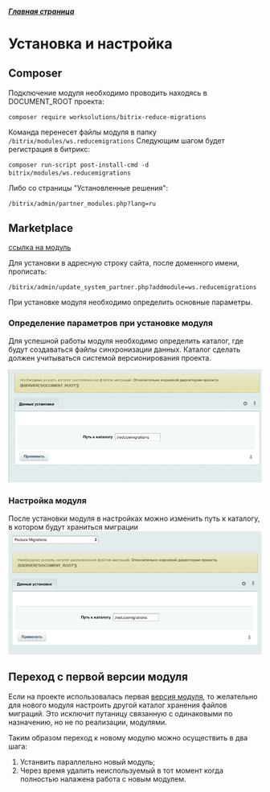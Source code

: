 ##### [Главная страница](../README.md)

# Установка и настройка

## Composer

Подключение модуля необходимо проводить находясь в DOCUMENT_ROOT проекта:

```
composer require worksolutions/bitrix-reduce-migrations
```
Команда перенесет файлы модуля в папку `/bitrix/modules/ws.reducemigrations`
Следующим шагом будет регистрация в битрикс:

```
composer run-script post-install-cmd -d bitrix/modules/ws.reducemigrations
```
Либо со страницы "Установленные решения":
```
/bitrix/admin/partner_modules.php?lang=ru
```

## Marketplace

[ссылка на модуль](http://marketplace.1c-bitrix.ru/solutions/ws.reducemigrations/)

Для установки в адресную строку сайта, после доменного имени, прописать:

```
/bitrix/admin/update_system_partner.php?addmodule=ws.reducemigrations
```

При установке модуля необходимо определить основные параметры.

### Определение параметров при установке модуля

Для успешной работы модуля необходимо определить каталог, где будут создаваться файлы синхронизации данных.
Каталог сделать должен учитываться системой версионирования проекта.

![Ввод параметров при установке модуля.](install_market.jpg)

### Настройка модуля

После установки модуля в настройках можно изменить путь к каталогу, в котором будут храниться миграции
![Настройка модуля.](settings_page.jpg)

## Переход с первой версии модуля

Если на проекте использовалась первая [версия модуля](https://github.com/worksolutions/bitrix-module-migrations), то желательно для нового модуля настроить другой каталог хранения файлов миграций. Это исключит путаницу связанную с одинаковыми по назначению, но не по реализации, модулями.

Таким образом переход к новому модулю можно осуществить в два шага:

1. Устанвить параллельно новый модуль;
2. Через время удалить неиспользуемый в тот момент когда полностью налажена работа с новым модулем.
